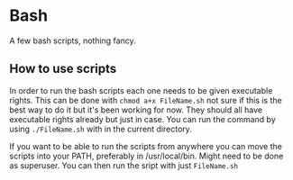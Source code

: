 # Bash
A few bash scripts, nothing fancy.

## How to use scripts
In order to run the bash scripts each one needs to be given executable rights. This can be done with `chmod a+x FileName.sh` not sure if this is the best way to do it but it's been working for now. They should all have executable rights already but just in case. You can run the command by using `./FileName.sh` with in the current directory.

If you want to be able to run the scripts from anywhere you can move the scripts into your PATH, preferably in /usr/local/bin. Might need to be done as superuser. You can then run the sript with just `FileName.sh`

